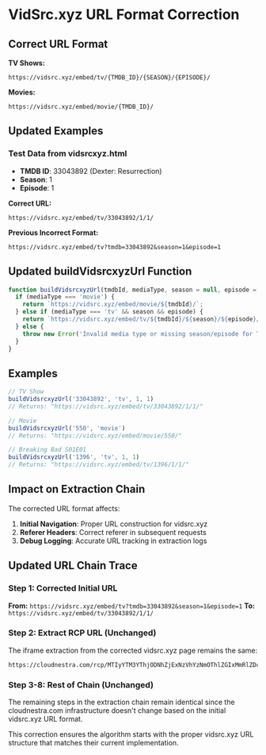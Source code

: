 # VidSrc.xyz URL Format Correction

## Correct URL Format

**TV Shows:**
```
https://vidsrc.xyz/embed/tv/{TMDB_ID}/{SEASON}/{EPISODE}/
```

**Movies:**
```
https://vidsrc.xyz/embed/movie/{TMDB_ID}/
```

## Updated Examples

### Test Data from vidsrcxyz.html
- **TMDB ID**: 33043892 (Dexter: Resurrection)
- **Season**: 1
- **Episode**: 1

**Correct URL:**
```
https://vidsrc.xyz/embed/tv/33043892/1/1/
```

**Previous Incorrect Format:**
```
https://vidsrc.xyz/embed/tv?tmdb=33043892&season=1&episode=1
```

## Updated buildVidsrcxyzUrl Function

```javascript
function buildVidsrcxyzUrl(tmdbId, mediaType, season = null, episode = null) {
  if (mediaType === 'movie') {
    return `https://vidsrc.xyz/embed/movie/${tmdbId}/`;
  } else if (mediaType === 'tv' && season && episode) {
    return `https://vidsrc.xyz/embed/tv/${tmdbId}/${season}/${episode}/`;
  } else {
    throw new Error('Invalid media type or missing season/episode for TV shows');
  }
}
```

## Examples

```javascript
// TV Show
buildVidsrcxyzUrl('33043892', 'tv', 1, 1)
// Returns: "https://vidsrc.xyz/embed/tv/33043892/1/1/"

// Movie  
buildVidsrcxyzUrl('550', 'movie')
// Returns: "https://vidsrc.xyz/embed/movie/550/"

// Breaking Bad S01E01
buildVidsrcxyzUrl('1396', 'tv', 1, 1)
// Returns: "https://vidsrc.xyz/embed/tv/1396/1/1/"
```

## Impact on Extraction Chain

The corrected URL format affects:

1. **Initial Navigation**: Proper URL construction for vidsrc.xyz
2. **Referer Headers**: Correct referer in subsequent requests
3. **Debug Logging**: Accurate URL tracking in extraction logs

## Updated URL Chain Trace

### Step 1: Corrected Initial URL
**From:** `https://vidsrc.xyz/embed/tv?tmdb=33043892&season=1&episode=1`
**To:** `https://vidsrc.xyz/embed/tv/33043892/1/1/`

### Step 2: Extract RCP URL (Unchanged)
The iframe extraction from the corrected vidsrc.xyz page remains the same:
```
https://cloudnestra.com/rcp/MTIyYTM3YThjODNhZjExNzVhYzNmOThlZGIxMmRlZDc6...
```

### Step 3-8: Rest of Chain (Unchanged)
The remaining steps in the extraction chain remain identical since the cloudnestra.com infrastructure doesn't change based on the initial vidsrc.xyz URL format.

This correction ensures the algorithm starts with the proper vidsrc.xyz URL structure that matches their current implementation.